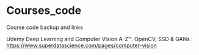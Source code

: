 # Courses_code

Course code backup and links 

Udemy Deep Learning and Computer Vision A-Z™: OpenCV, SSD & GANs : https://www.superdatascience.com/pages/computer-vision

